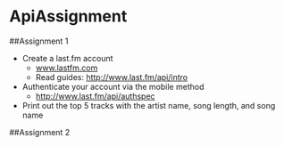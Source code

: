 ApiAssignment
=============

##Assignment 1
* Create a last.fm account
  * www.lastfm.com 
  * Read guides: http://www.last.fm/api/intro
* Authenticate your account via the mobile method
  * http://www.last.fm/api/authspec
* Print out the top 5 tracks with the artist name, song length, and song name


##Assignment 2
